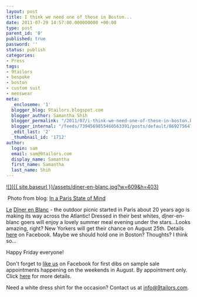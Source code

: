 ```yaml
---
layout: post
title: I think we need one of these in Boston...
date: 2011-07-29 14:57:00.000000000 +00:00
type: post
parent_id: '0'
published: true
password: ''
status: publish
categories:
- Press
tags:
- 9tailors
- bespoke
- boston
- custom suit
- menswear
meta:
  _encloseme: '1'
  blogger_blog: 9tailors.blogspot.com
  blogger_author: Samantha Shih
  blogger_permalink: "/2011/07/i-think-we-need-one-of-these-in-boston.html"
  blogger_internal: "/feeds/7394569855460563391/posts/default/8692756477024860690"
  _edit_last: '2'
  _thumbnail_id: '1712'
author:
  login: sam
  email: sam@9tailors.com
  display_name: Samantha
  first_name: Samantha
  last_name: Shih
---
```

[![]({{ site.baseurl }}/assets/diner-en-blanc.jpg?w=609&h=403)](http://inaparisstateofmind.wordpress.com/2011/06/21/now-thats-a-picnic/)

 Photo from blog: [In a Paris State of Mind](http://inaparisstateofmind.wordpress.com/)

[Le](http://www.blogger.com/goog_1853747082) [Dî](http://www.blogger.com/goog_1853747082)[ner en Blanc](http://dinerenblanc.info/) \- the outdoor picnic started in Paris about 20 years ago is making its way across the Atlantic! Dressed in their best whites, d[î](http://www.blogger.com/goog_1853747082)ner-en-blanc goers will enjoy a lovely summer meal evening under the stars...Looks amazing, right? New Yorkers will get their chance on August 25th. Details [here](https://www.facebook.com/DinerEnBlanc.newyork?sk=info) on Facebook. Maybe we should hold one in Boston? Thoughts? I think so...

Happy Friday everyone!

Don't forget to [like us](https://www.facebook.com/#%21/pages/9tailors/49696314250) on Facebook for first dibs on sample sale appointments happening on the weekends in August. By appointment only. Click [here](http://9tailors.blogspot.com/2011/07/sample-sale-special-deals-for-our-fans.html) for more details.

Need a white dress shirt for the occasion? Contact us at [info@9tailors.com](mailto:info@9tailors.com).